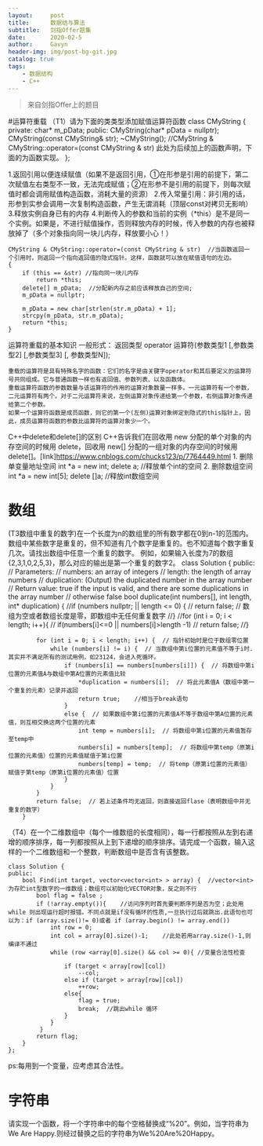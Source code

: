 ```yaml
---
layout:     post
title:      数据结与算法
subtitle:   剑指Offer题集
date:       2020-02-5
author:     Gavyn
header-img: img/post-bg-git.jpg
catalog: true
tags:
    - 数据结构
    - C++
---
```


>来自剑指Offer上的题目

#运算符重载
（T1）请为下面的类类型添加赋值运算符函数
	class CMyString
	{
	private:
		char* m_pData;
	public:
		CMyString(char* pData = nullptr);
		CMyString(const CMyString& str);
		~CMyString();
		//CMyString & CMyString::operator=(const CMyString & str) 此处为后续加上的函数声明，下面的为函数实现。
	};

1.返回引用以便连续赋值（如果不是返回引用，①在形参是引用的前提下，第二次赋值左右类型不一致，无法完成赋值；②在形参不是引用的前提下，则每次赋值时都会调用赋值构造函数，消耗大量的资源）
2.传入常量引用：非引用的话，形参到实参会调用一次复制构造函数，产生无谓消耗（顶层const对拷贝无影响）
3.释放实例自身已有的内存
4.判断传入的参数和当前的实例（*this）是不是同一个实例。如果是，不进行赋值操作，否则释放内存的时候，传入参数的内存也被释放掉了（多个对象指向同一块儿内存，释放要小心！）

	CMyString & CMyString::operator=(const CMyString & str)  //当函数返回一个引用时，则返回一个指向返回值的隐式指针。这样，函数就可以放在赋值语句的左边。
	{
		if (this == &str) //指向同一块儿内存
			return *this;
		delete[] m_pData;  //分配新内存之前应该释放自己的空间;
		m_pData = nullptr;

		m_pData = new char[strlen(str.m_pData) + 1];
		strcpy(m_pData, str.m_pData);
		return *this;
	}

运算符重载的基本知识
	一般形式：
      返回类型 operator 运算符(参数类型1 [,参数类型2] [,参数类型3] [, 参数类型N]);

	重载的运算符是具有特殊名字的函数：它们的名字是由关键字operator和其后要定义的运算符号共同组成。它与普通函数一样也有返回值、参数列表、以及函数体。
	重载运算符函数的参数数量与该运算符的作用的运算对象数量一样多。一元运算符有一个参数，二元运算符有两个。对于二元运算符来说，左侧运算对象传递给第一个参数，右侧运算对象传递给第二个参数。
	如果一个运算符函数是成员函数，则它的第一个(左侧)运算对象绑定到隐式的this指针上，因此，成员运算符函数的参数比运算符的运算对象少一个。

C++中delete和delete[]的区别
	C++告诉我们在回收用 new 分配的单个对象的内存空间的时候用 delete，回收用 new[] 分配的一组对象的内存空间的时候用 delete[]。[link]https://www.cnblogs.com/chucks123/p/7764449.html
	1. 删除单变量地址空间
	int *a = new int;
	delete a; //释放单个int的空间
	2. 删除数组空间
	int *a = new int[5];
	delete []a; //释放int数组空间

# 数组

(T3数组中重复的数字)在一个长度为n的数组里的所有数字都在0到n-1的范围内。 数组中某些数字是重复的，但不知道有几个数字是重复的。也不知道每个数字重复几次。请找出数组中任意一个重复的数字。 例如，如果输入长度为7的数组{2,3,1,0,2,5,3}，那么对应的输出是第一个重复的数字2。
	class Solution {
	public:
		// Parameters:
		//        numbers:     an array of integers
		//        length:      the length of array numbers
		//        duplication: (Output) the duplicated number in the array number
		// Return value:       true if the input is valid, and there are some duplications in the array number
		//                     otherwise false
		bool duplicate(int numbers[], int length, int* duplication) {
			//if (numbers nullptr;  || length <= 0) {
			//	return false;  // 数组为空或者数组长度是零，即数组中无任何重复数字
			//}
			//for (int i = 0; i < length; i++){
			//	if(numbers[i]<=0 || numbers[i]>length -1)
			//		return false;
			//}

			for (int i = 0; i < length; i++) {  // 指针初始时是位于数组零位置
				while (numbers[i] != i) {  // 当数组中第i位置的元素值不等于i时.其实并不满足所有的测试用例，如23124，会进入死循环。
					if (numbers[i] == numbers[numbers[i]]) {  // 将数组中第i位置的元素值A与数组中第A位置的元素值比较
						*duplication = numbers[i];  // 将此元素值A（数组中第一个重复的元素）记录并返回
						return true;	//相当于break语句
					}
					else {  // 如果数组中第i位置的元素值A不等于数组中第A位置的元素值，则互相交换这两个位置的元素
						int temp = numbers[i];  // 将数组中第i位置的元素值暂存至temp中
						numbers[i] = numbers[temp];  // 将数组中第temp（原第i位置的元素值）位置的元素值赋值于第i位置
						numbers[temp] = temp;  // 将temp（原第i位置的元素值）赋值于第temp（原第i位置的元素值）位置
					}
				}
			}
			return false;  // 若上述条件均无返回，则直接返回flase（表明数组中并无重复的数字）
		}   
	



（T4）在一个二维数组中（每个一维数组的长度相同），每一行都按照从左到右递增的顺序排序，每一列都按照从上到下递增的顺序排序。请完成一个函数，输入这样的一个二维数组和一个整数，判断数组中是否含有该整数。

	class Solution {
	public:
		bool Find(int target, vector<vector<int> > array) {  //vector<int>为存贮int型数字的一维数组；数组可以初始化VECTOR对象，反之则不行
			bool flag = false ;
			if (!array.empty()){    //访问序列时首先要判断序列是否为空；此处用while 则出现运行超时报错。不同点就是if没有循环的性质,一旦执行过后就跳出.此语句也可以为：if (array.size()!= 0)或者 if (array.begin() != array.end()) 
				int row = 0;
				int col = array[0].size()-1;	//此处若用array.size()-1,则编译不通过
				while (row <array[0].size() && col >= 0){ //变量合法性检查

					if (target < array[row][col])
						--col;
					else if (target > array[row][col])
						++row;
					else{
						flag = true;
						break;  //跳出while 循环
					}
				}
			 }
			return flag;
		}
	};

ps:每用到一个变量，应考虑其合法性。

# 字符串
请实现一个函数，将一个字符串中的每个空格替换成“%20”。例如，当字符串为We Are Happy.则经过替换之后的字符串为We%20Are%20Happy。
